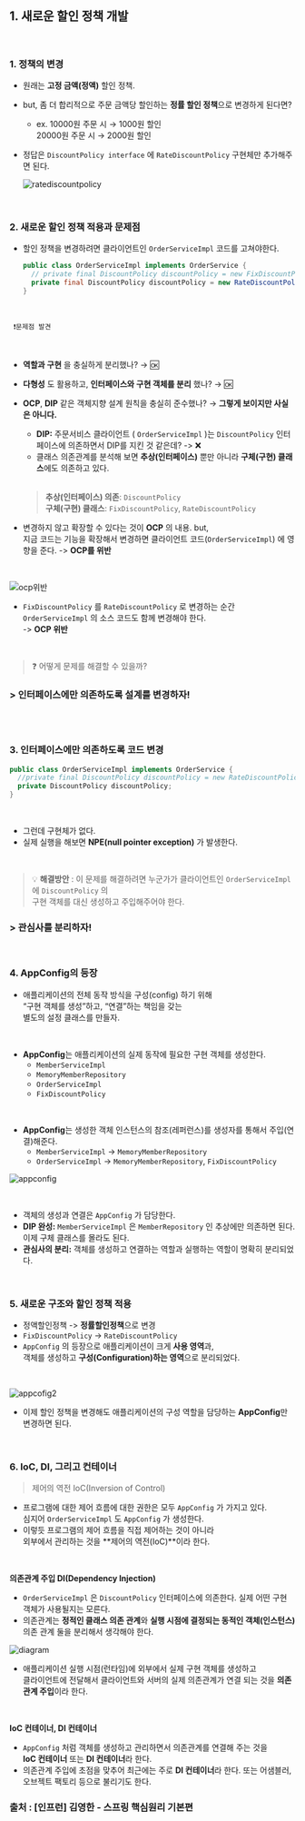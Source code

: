 ## 1. **새로운 할인 정책 개발**
<br>

### 1. **정책의 변경**
- 원래는 **고정 금액(정액)** 할인 정책. 
- but, 좀 더 합리적으로 주문 금액당 할인하는 **정률 할인 정책**으로 변경하게 된다면?
    - ex. 10000원 주문 시 → 1000원 할인  
             20000원 주문 시 → 2000원 할인
        
- 정답은 `DiscountPolicy interface` 에 `RateDiscountPolicy` 구현체만 추가해주면 된다.  
  
  ![ratediscountpolicy](https://user-images.githubusercontent.com/87354210/174020320-827c836f-efb3-48e3-9096-df3bc2f20847.png)

<br>
    
### 2. **새로운 할인 정책 적용과 문제점**
   - 할인 정책을 변경하려면 클라이언트인 `OrderServiceImpl` 코드를 고쳐야한다.
        
        ```java
        public class OrderServiceImpl implements OrderService {
          // private final DiscountPolicy discountPolicy = new FixDiscountPolicy();
          private final DiscountPolicy discountPolicy = new RateDiscountPolicy();
        }
        ```
   <br>
   
     ❗문제점 발견
  
   <br>
   
   - **역할과 구현** 을 충실하게 분리했나? → 🆗
   - **다형성** 도 활용하고, **인터페이스와 구현 객체를 분리** 했나? → 🆗
   - **OCP**, **DIP** 같은 객체지향 설계 원칙을 충실히 준수했나?
    → **그렇게 보이지만 사실은 아니다.**
       - **DIP:** 주문서비스 클라이언트 ( `OrderServiceImpl` )는 `DiscountPolicy` 인터페이스에 의존하면서 DIP를 지킨 것 같은데?
       -> ❌
       - 클래스 의존관계를 분석해 보면 **추상(인터페이스)** 뿐만 아니라 **구체(구현) 클래스**에도 의존하고 있다.

       <br>
       
        > **추상(인터페이스) 의존**: `DiscountPolicy` <br>
        **구체(구현) 클래스**: `FixDiscountPolicy`, `RateDiscountPolicy`
          
  - 변경하지 않고 확장할 수 있다는 것이 **OCP** 의 내용. but, <br>
          지금 코드는 기능을 확장해서 변경하면 클라이언트 코드(`OrderServiceImpl`) 에 영향을 준다. ->  **OCP를 위반** 
   <br>
    
   ![ocp위반](https://user-images.githubusercontent.com/87354210/174022429-eadb3f11-171d-45f7-a96d-a17d0e842ece.png)
    <br>
- `FixDiscountPolicy` 를 `RateDiscountPolicy` 로 변경하는 순간 `OrderServiceImpl` 의 소스 코드도 함께 변경해야 한다. <br>
-> **OCP 위반**

<br>

> ❓ 어떻게 문제를 해결할 수 있을까?

### > 인터페이스에만 의존하도록 설계를 변경하자!

<br>
<br>

### 3. **인터페이스에만 의존하도록 코드 변경**

```java
public class OrderServiceImpl implements OrderService {
  //private final DiscountPolicy discountPolicy = new RateDiscountPolicy();
  private DiscountPolicy discountPolicy;
}
```

<br>

- 그런데 구현체가 없다.
- 실제 실행을 해보면 **NPE(null pointer exception)** 가 발생한다.

<br>

> 💡 **해결방안** : 이 문제를 해결하려면 누군가가 클라이언트인 `OrderServiceImpl` 에 `DiscountPolicy` 의 <br>
> 구현 객체를 대신 생성하고 주입해주어야 한다.

### > 관심사를 분리하자!

<br>

### 4. **AppConfig의 등장** 
- 애플리케이션의 전체 동작 방식을 구성(config) 하기 위해 <br>
“구현 객체를 생성”하고, “연결”하는 책임을 갖는 <br>
별도의 설정 클래스를 만들자.

<br>

- **AppConfig**는 애플리케이션의 실제 동작에 필요한 구현 객체를 생성한다.
    - `MemberServiceImpl`
    - `MemoryMemberRepository`
    - `OrderServiceImpl`
    - `FixDiscountPolicy`

<br>

- **AppConfig**는 생성한 객체 인스턴스의 참조(레퍼런스)를 생성자를 통해서 주입(연결)해준다.
    - `MemberServiceImpl` → `MemoryMemberRepository`
    - `OrderServiceImpl` → `MemoryMemberRepository`, `FixDiscountPolicy`

![appconfig](https://user-images.githubusercontent.com/87354210/174025243-d81f701e-fcea-4dee-aa23-b48c8ec86092.png)

<br>

- 객체의 생성과 연결은 `AppConfig` 가 담당한다.
- **DIP 완성:** `MemberServiceImpl` 은 `MemberRepository` 인 추상에만 의존하면 된다. 이제 구체 클래스를 몰라도 된다.
- **관심사의 분리:** 객체를 생성하고 연결하는 역할과 실행하는 역할이 명확히 분리되었다.

<br>

### 5. **새로운 구조와 할인 정책 적용**
- 정액할인정책 -> **정률할인정책**으로 변경
- `FixDiscountPolicy` → `RateDiscountPolicy`
- `AppConfig` 의 등장으로 애플리케이션이 크게 **사용 영역**과, <br>
  객체를 생성하고 **구성(Configuration)하는 영역**으로 분리되었다.
  
<br>

  ![appcofig2](https://user-images.githubusercontent.com/87354210/174026052-70b7b5b8-172e-4ae4-bb8c-c078d703e6f0.png)

- 이제 할인 정책을 변경해도 애플리케이션의 구성 역할을 담당하는 **AppConfig**만 변경하면 된다.

<br>

### 6. **IoC, DI, 그리고 컨테이너**
> 제어의 역전 IoC(Inversion of Control)

- 프로그램에 대한 제어 흐름에 대한 권한은 모두 `AppConfig` 가 가지고 있다. 
  <br> 심지어 `OrderServiceImpl` 도 `AppConfig` 가 생성한다.
- 이렇듯 프로그램의 제어 흐름을 직접 제어하는 것이 아니라
  <br> 외부에서 관리하는 것을 **제어의 역전(IoC)**이라 한다.

<br>

**의존관계 주입 DI(Dependency Injection)**

- `OrderServiceImpl` 은 `DiscountPolicy` 인터페이스에 의존한다. 실제 어떤 구현 객체가 사용될지는 모른다.
- 의존관계는 **정적인 클래스 의존 관계**와 **실행 시점에 결정되는 동적인 객체(인스턴스)** 의존 관계 둘을 분리해서 생각해야 한다.

![diagram](https://user-images.githubusercontent.com/87354210/174027827-34a477b8-3a3d-4562-8d5b-f86fe0bdd03f.png)


- 애플리케이션 실행 시점(런타임)에 외부에서 실제 구현 객체를 생성하고 <br>
클라이언트에 전달해서 클라이언트와 서버의 실제 의존관계가 연결 되는 것을 **의존관계 주입**이라 한다.

<br>

**IoC 컨테이너, DI 컨테이너**

- `AppConfig` 처럼 객체를 생성하고 관리하면서 의존관계를 연결해 주는 것을 <br> **IoC 컨테이너** 또는 **DI 컨테이너**라 한다.
- 의존관계 주입에 초점을 맞추어 최근에는 주로 **DI 컨테이너**라 한다. 또는 어샘블러, 오브젝트 팩토리 등으로 불리기도 한다.
    
### 출처 : [인프런] 김영한 - 스프링 핵심원리 기본편
    
